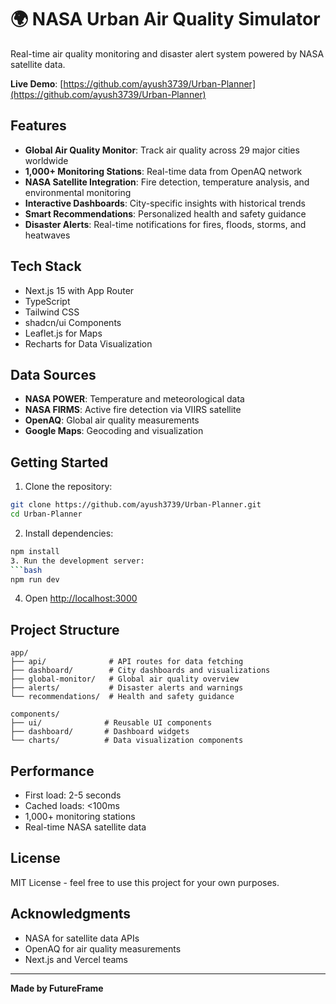 # 🌍 NASA Urban Air Quality Simulator

Real-time air quality monitoring and disaster alert system powered by NASA satellite data.

**Live Demo**: [https://github.com/ayush3739/Urban-Planner](https://github.com/ayush3739/Urban-Planner)

## Features

- **Global Air Quality Monitor**: Track air quality across 29 major cities worldwide
- **1,000+ Monitoring Stations**: Real-time data from OpenAQ network
- **NASA Satellite Integration**: Fire detection, temperature analysis, and environmental monitoring
- **Interactive Dashboards**: City-specific insights with historical trends
- **Smart Recommendations**: Personalized health and safety guidance
- **Disaster Alerts**: Real-time notifications for fires, floods, storms, and heatwaves

## Tech Stack

- Next.js 15 with App Router
- TypeScript
- Tailwind CSS
- shadcn/ui Components
- Leaflet.js for Maps
- Recharts for Data Visualization

## Data Sources

- **NASA POWER**: Temperature and meteorological data
- **NASA FIRMS**: Active fire detection via VIIRS satellite
- **OpenAQ**: Global air quality measurements
- **Google Maps**: Geocoding and visualization

## Getting Started

1. Clone the repository:
```bash
git clone https://github.com/ayush3739/Urban-Planner.git
cd Urban-Planner
```

2. Install dependencies:
```bash
npm install
3. Run the development server:
```bash
npm run dev
```

4. Open [http://localhost:3000](http://localhost:3000)

## Project Structure

```
app/
├── api/              # API routes for data fetching
├── dashboard/        # City dashboards and visualizations
├── global-monitor/   # Global air quality overview
├── alerts/           # Disaster alerts and warnings
└── recommendations/  # Health and safety guidance

components/
├── ui/              # Reusable UI components
├── dashboard/       # Dashboard widgets
└── charts/          # Data visualization components
```

## Performance

- First load: 2-5 seconds
- Cached loads: <100ms
- 1,000+ monitoring stations
- Real-time NASA satellite data

## License

MIT License - feel free to use this project for your own purposes.

## Acknowledgments

- NASA for satellite data APIs
- OpenAQ for air quality measurements
- Next.js and Vercel teams

---

**Made by FutureFrame**

